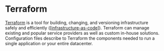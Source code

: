 # Terraform

[Terraform](https://www.terraform.io/) is a tool for building, changing, and versioning infrastructure safely and efficiently ([[infrastructure-as-code]]). Terraform can manage existing and popular service providers as well as custom in-house solutions. Configuration files describe to Terraform the components needed to run a single application or your entire datacenter.

[//begin]: # "Autogenerated link references for markdown compatibility"
[infrastructure-as-code]: infrastructure-as-code "Infastructure as Code"
[//end]: # "Autogenerated link references"
